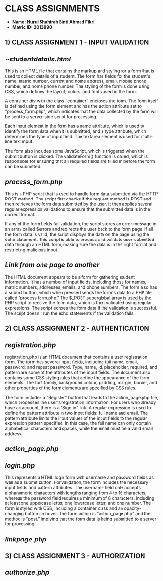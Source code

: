 # CLASS ASSIGNMENTS

* **Name: Nurul Shahirah Binti Ahmad Fikri** 
* **Matric ID: 2013890**

## 1) CLASS ASSIGNMENT 1 - INPUT VALIDATION

## ~*studentdetails.html* <br /> 
This is an HTML file that contains the markup and styling for a form that is used to collect details of a student. The form has fields for the student's name, matric number, current and home address, email, mobile phone number, and home phone number. The styling of the form is done using CSS, which defines the layout, colors, and fonts used in the form.

A container div with the class "container" encloses the form. The form itself is defined using the form element and has the action attribute set to "process_form.php", which indicates that the data collected by the form will be sent to a server-side script for processing.

Each input element in the form has a name attribute, which is used to identify the form data when it is submitted, and a type attribute, which determines the type of input field. The textarea element is used for multi-line text input.

The form also includes some JavaScript, which is triggered when the submit button is clicked. The validateForm() function is called, which is responsible for ensuring that all required fields are filled in before the form can be submitted.

## *process_form.php* <br /> 
This is a PHP script that is used to handle form data submitted via the HTTP POST method. The script first checks if the request method is POST and then retrieves the form data submitted by the user. It then applies several regular expression validations to ensure that the submitted data is in the correct format.

If any of the form fields fail validation, the script stores an error message in an array called $errors and redirects the user back to the form page. If all the form data is valid, the script displays the data on the page using the echo statement. This script is able to process and validate user-submitted data through an HTML form, making sure the data is in the right format and restricting malicious input.

## *Link from one page to another* <br /> 
The HTML document appears to be a form for gathering student information. It has a number of input fields, including those for names, matric numbers, addresses, emails, and phone numbers. The form also has a submit button, which when pressed sends the form's data to a PHP file called "process form.php." The $_POST superglobal array is used by the PHP script to receive the form data, which is then validated using regular expressions. The script echoes the form data if the validation is successful. The script doesn't run the echo statements if the validation fails. 

## 2) CLASS ASSIGNMENT 2 - AUTHENTICATION

## *registration.php* <br /> 
registration.php is an HTML document that contains a user registration form. The form has several input fields, including full name, email, password, and repeat password. Type, name, id, placeholder, required, and pattern are some of the attributes of the input fields. The document also contains some CSS styling rules that define the appearance of the form elements. The font family, background colour, padding, margin, border, and other properties of the form elements are specified by CSS rules.

The form includes a "Register" button that leads to the action_page.php file, which processes the user's registration information. For users who already have an account, there is a "Sign in" link. A regular expression is used to define the pattern attribute in two input fields: full name and email. The pattern attribute limits the input values of the input fields to the regular expression pattern specified. In this case, the full name can only contain alphabetical characters and spaces, while the email must be a valid email address.

## *action_page.php* <br /> 

## *login.php* <br /> 
This represents a HTML login form with username and password fields as well as a submit button. For validation, the form includes the necessary input fields and pattern attributes. The username field only accepts alphanumeric characters with lengths ranging from 4 to 16 characters, whereas the password field requires a minimum of 8 characters, including at least one uppercase letter, one lowercase letter, and one number. The form is styled with CSS, including a container class and an opacity-changing button on hover. The form action is "action_page.php" and the method is "post," implying that the form data is being submitted to a server for processing.

## *linkpage.php* <br /> 

## 3) CLASS ASSIGNMENT 3 - AUTHORIZATION

## *authorize.php* <br /> 
